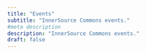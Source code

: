 ```yaml
---
title: "Events"
subtitle: "InnerSource Commons events."
#meta description
description: "InnerSource Commons events."
draft: false
---
```


